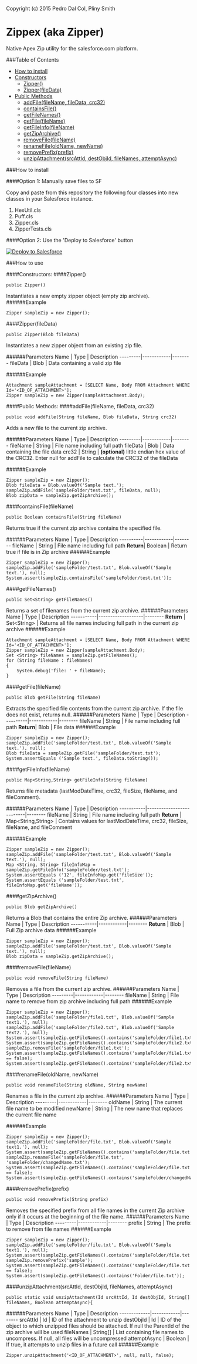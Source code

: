 Copyright (c) 2015 Pedro Dal Col, Pliny Smith

# Zippex (aka Zipper)
Native Apex Zip utility for the salesforce.com platform.

###Table of Contents
* [How to install](#how-to-install)
* [Constructors](#constructors)
    * [Zipper()](#zipper-1)
    * [Zipper(fileData)](#zipperfiledata)
* [Public Methods](#public-methods)
    * [addFile(fileName, fileData, crc32)](#addfilefilename-filedata-crc32)
    * [containsFile()](#containsfilefilename)
    * [getFileNames()](#getfilenames)
    * [getFile(fileName)](#getfilefilename)
  	* [getFileInfo(fileName)](#getfileinfofilename)
    * [getZipArchive()](#getziparchive)
    * [removeFile(fileName)](#removefilefilename)
    * [renameFile(oldName, newName)](#renamefileoldname-newname)
    * [removePrefix(prefix)](#removeprefixprefix)
    * [unzipAttachment(srcAttId, destObjId, fileNames, attemptAsync)](#unzipattachmentsrcattid-destobjid-filenames-attemptasync)


###How to install

####Option 1: Manually save files to SF

Copy and paste from this repository the following four classes into new classes in your Salesforce instance. 

1. HexUtil.cls
2. Puff.cls
3. Zipper.cls
4. ZipperTests.cls 

<!--
####Option 2: Install from Unmanaged Package

Follow this link to install the latest package:
[link]
-->
####Option 2: Use the 'Deploy to Salesforce' button

<a href="https://githubsfdeploy.herokuapp.com?owner=pdalcol&repo=Zipper">
  <img alt="Deploy to Salesforce"
       src="https://raw.githubusercontent.com/afawcett/githubsfdeploy/master/src/main/webapp/resources/img/deploy.png">
</a>

###How to use

####Constructors:
####Zipper()
```Apex
public Zipper()
```
Instantiates a new empty zipper object (empty zip archive).
######Example
```Apex
Zipper sampleZip = new Zipper();
```

####Zipper(fileData)
```Apex
public Zipper(Blob fileData)
```
Instantiates a new zipper object from an existing zip file.

######Parameters
Name     | Type       | Description
---------|------------|--------
fileData | Blob       | Data containing a valid zip file

######Example
```Apex
Attachment sampleAttachment = [SELECT Name, Body FROM Attachment WHERE Id='<ID_OF_ATTACHMENT>'];
Zipper sampleZip = new Zipper(sampleAttachment.Body);
```
####Public Methods:
####addFile(fileName, fileData, crc32)
```Apex
public void addFile(String fileName, Blob fileData, String crc32)
```
Adds a new file to the current zip archive.

######Parameters
Name     | Type       | Description
---------|------------|--------
fileName | String     | File name including full path
fileData | Blob       | Data containing the file data
crc32    | String     | **(optional)** little endian hex value of the CRC32.  Enter null for addFile to calculate the CRC32 of the fileData

######Example
```Apex
Zipper sampleZip = new Zipper();
Blob fileData = Blob.valueOf('Sample text.');
sampleZip.addFile('sampleFolder/test.txt', fileData, null);
Blob zipData = sampleZip.getZipArchive();
```


####containsFile(fileName)
```Apex
public Boolean containsFile(String fileName)
```
Returns true if the current zip archive contains the specified file.

######Parameters
Name      | Type       | Description
----------|------------|--------
fileName  | String     | File name including full path
**Return**| Boolean    | Return true if file is in Zip archive
######Example
```Apex
Zipper sampleZip = new Zipper();
sampleZip.addFile('sampleFolder/test.txt', Blob.valueOf('Sample text.'), null);
System.assert(sampleZip.containsFile('sampleFolder/test.txt'));
```


####getFileNames()
```Apex
public Set<String> getFileNames()
```
Returns a set of filenames from the current zip archive.
######Parameters
Name       | Type              | Description
-----------|-------------------|--------
**Return** | Set&lt;String&gt; | Returns all file names including full path in the current zip archive
######Example
```Apex
Attachment sampleAttachment = [SELECT Name, Body FROM Attachment WHERE Id='<ID_OF_ATTACHMENT>'];
Zipper sampleZip = new Zipper(sampleAttachment.Body);
Set <String> fileNames = sampleZip.getFileNames();
for (String fileName : fileNames)
{
    System.debug('file: ' + fileName);
}
```

####getFile(fileName)
```Apex
public Blob getFile(String fileName)

```
Extracts the specified file contents from the current zip archive.  If the file does not exist, returns null.
######Parameters
Name      | Type       | Description
----------|------------|--------
fileName  | String     | File name including full path
**Return**| Blob       | File data
######Example
```Apex
Zipper sampleZip = new Zipper();
sampleZip.addFile('sampleFolder/test.txt', Blob.valueOf('Sample text.'), null);
Blob fileData = sampleZip.getFile('sampleFolder/test.txt');
System.assertEquals ('Sample text.', fileData.toString());
```

####getFileInfo(fileName)
```Apex
public Map<String,String> getFileInfo(String fileName)
```
Returns file metadata (lastModDateTime, crc32, fileSize, fileName, and fileComment).

######Parameters
Name       |    Type                  | Description
-----------|--------------------------|--------
fileName   | String                   | File name including full path
**Return** | Map&lt;String,String&gt; | Contains values for lastModDateTime, crc32, fileSize, fileName, and fileComment

######Example
```Apex
Zipper sampleZip = new Zipper();
sampleZip.addFile('sampleFolder/test.txt', Blob.valueOf('Sample text.'), null);
Map <String, String> fileInfoMap = sampleZip.getFileInfo('sampleFolder/test.txt');
System.assertEquals ('12', fileInfoMap.get('fileSize'));
System.assertEquals ('sampleFolder/test.txt', fileInfoMap.get('fileName'));
```

####getZipArchive()
```Apex
public Blob getZipArchive()
```
Returns a Blob that contains the entire Zip archive.
######Parameters
Name       | Type       | Description
-----------|------------|--------
**Return** | Blob       | Full Zip archive data
######Example
```Apex
Zipper sampleZip = new Zipper();
sampleZip.addFile('sampleFolder/test.txt', Blob.valueOf('Sample text.'), null);
Blob zipData = sampleZip.getZipArchive();
```

####removeFile(fileName)
```Apex
public void removeFile(String fileName)
```
Removes a file from the current zip archive.
######Parameters
Name     | Type       | Description
---------|------------|--------
fileName | String     | File name to remove from zip archive including full path
######Example
```Apex
Zipper sampleZip = new Zipper();
sampleZip.addFile('sampleFolder/file1.txt', Blob.valueOf('Sample text1.'), null);
sampleZip.addFile('sampleFolder/file2.txt', Blob.valueOf('Sample text2.'), null);
System.assert(sampleZip.getFileNames().contains('sampleFolder/file1.txt'));
System.assert(sampleZip.getFileNames().contains('sampleFolder/file2.txt'));
sampleZip.removeFile('sampleFolder/file1.txt');
System.assert(sampleZip.getFileNames().contains('sampleFolder/file1.txt') == false);
System.assert(sampleZip.getFileNames().contains('sampleFolder/file2.txt'));
```


####renameFile(oldName, newName)
```Apex
public void renameFile(String oldName, String newName)
```
Renames a file in the current zip archive.
######Parameters
Name     | Type       | Description
---------|------------|--------
oldName  | String     | The current file name to be modified
newName  | String     | The new name that replaces the current file name

######Example
```Apex
Zipper sampleZip = new Zipper();
sampleZip.addFile('sampleFolder/file.txt', Blob.valueOf('Sample text1.'), null);
System.assert(sampleZip.getFileNames().contains('sampleFolder/file.txt'));
sampleZip.renameFile('sampleFolder/file.txt', 'sampleFolder/changedName.txt');
System.assert(sampleZip.getFileNames().contains('sampleFolder/file.txt') == false);
System.assert(sampleZip.getFileNames().contains('sampleFolder/changedName.txt'));
```


####removePrefix(prefix)
```Apex
public void removePrefix(String prefix)

```
Removes the specified prefix from all file names in the current Zip archive only if it occurs at the beginning of the file name.
######Parameters
Name     | Type       | Description
---------|------------|--------
prefix   | String     | The prefix to remove from file names
######Example
```Apex
Zipper sampleZip = new Zipper();
sampleZip.addFile('sampleFolder/file.txt', Blob.valueOf('Sample text1.'), null);
System.assert(sampleZip.getFileNames().contains('sampleFolder/file.txt'));
sampleZip.removePrefix('sample');
System.assert(sampleZip.getFileNames().contains('sampleFolder/file.txt') == false);
System.assert(sampleZip.getFileNames().contains('Folder/file.txt'));
```


####unzipAttachment(srcAttId, destObjId, fileNames, attemptAsync)
```Apex
public static void unzipAttachment(Id srcAttId, Id destObjId, String[] fileNames, Boolean attemptAsync){

```
######Parameters
Name         | Type       | Description
-------------|------------|--------
srcAttId     | Id         | ID of the attachment to unzip 
destObjId    | Id         | ID of the object to which unzipped files should be attached. If null the ParentId of the zip archive will be used
fileNames    | String[]   | List containing file names to uncompress.  If null, all files will be uncompressed
attemptAsync | Boolean    | If true, it attempts to unzip files in a future call
######Example
```Apex
Zipper.unzipAttachment('<ID_OF_ATTACHMENT>', null, null, false);
```


<!--###FAQ-->
